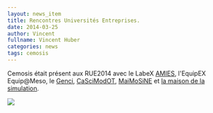 ```yaml
---
layout: news_item
title: Rencontres Universités Entreprises.
date: 2014-03-25
author: Vincent
fullname: Vincent Huber
categories: news
tags: cemosis
---
```


Cemosis était présent aux RUE2014 avec le LabeX [AMIES](http://www.agence-maths-entreprises.fr/a/?q=fr), l'EquipEX Equip@Meso, le [Genci](http://www.genci.fr/), [CaSciModOT](http://cascimodot.fdpoisson.fr/), [MaiMoSiNE](http://www.maimosine.fr/) et [la maison de la simulation](http://www.maisondelasimulation.fr/).

<img src="/_posts/img/news/20140321_122751.jpg">